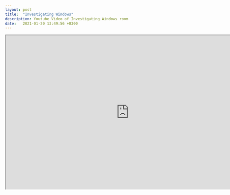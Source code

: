 ```yaml
---
layout: post
title:  "Investigating Windows"
description: Youtube Video of Investigating Windows room 
date:   2021-01-20 13:49:56 +0300
---
```



<iframe width="800" height="500"
src="https://www.youtube.com/embed/oIe1rR1_jeY" 
frameborder="1" 
allow="accelerometer; autoplay; encrypted-media; gyroscope; picture-in-picture" 
allowfullscreen></iframe>